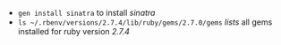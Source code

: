 - `gen install sinatra` to install *sinatra*
- `ls ~/.rbenv/versions/2.7.4/lib/ruby/gems/2.7.0/gems` *lists* all gems installed for ruby version *2.7.4*